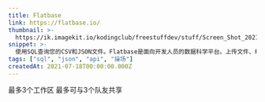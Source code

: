 ```yaml
---
title: Flatbase
link: https://flatbase.io/
thumbnail: >-
  https://ik.imagekit.io/kodingclub/freestuffdev/stuff/Screen_Shot_2021-07-19_at_6.59.01_AM_2BcrshUhR.png
snippet: >-
  使用SQL查询您的CSV和JSON文件。Flatbase是面向开发人员的数据科学平台。上传文件、编写SQL、可视化结果并与协作者共享。
tags: ["sql", "json", "api", "操场"]
createdAt: 2021-07-18T00:00:00.000Z
---
```

最多3个工作区
最多可与3个队友共享